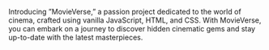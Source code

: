 Introducing ”MovieVerse,” a passion project dedicated to the world of cinema, crafted using vanilla JavaScript, HTML, and CSS. With MovieVerse, you can embark on a journey to discover hidden cinematic gems and stay up-to-date with the
latest masterpieces.
